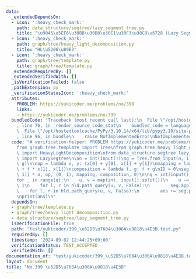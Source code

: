 ```yaml
---
data:
  _extendedDependsOn:
  - icon: ':heavy_check_mark:'
    path: data_structure/segtree/lazy_segment_tree.py
    title: "\u9045\u5EF6\u30BB\u30B0\u30E1\u30F3\u30C8\u6728 (Lazy Segment Tree)"
  - icon: ':heavy_check_mark:'
    path: graph/tree/heavy_light_decomposition.py
    title: "HL\u5206\u89E3"
  - icon: ':heavy_check_mark:'
    path: graph/tree/template.py
    title: graph/tree/template.py
  _extendedRequiredBy: []
  _extendedVerifiedWith: []
  _isVerificationFailed: false
  _pathExtension: py
  _verificationStatusIcon: ':heavy_check_mark:'
  attributes:
    PROBLEM: https://yukicoder.me/problems/no/399
    links:
    - https://yukicoder.me/problems/no/399
  bundledCode: "Traceback (most recent call last):\n  File \"/opt/hostedtoolcache/PyPy/3.10.14/x64/lib/pypy3.10/site-packages/onlinejudge_verify/documentation/build.py\"\
    , line 76, in _render_source_code_stat\n    bundled_code = language.bundle(\n\
    \  File \"/opt/hostedtoolcache/PyPy/3.10.14/x64/lib/pypy3.10/site-packages/onlinejudge_verify/languages/python.py\"\
    , line 96, in bundle\n    raise NotImplementedError\nNotImplementedError\n"
  code: "# verification-helper: PROBLEM https://yukicoder.me/problems/no/399\n\n\n\
    from graph.tree.template import Tree\nfrom graph.tree.heavy_light_decomposition\
    \ import HeavyLightDecomposition\nfrom data_structure.segtree.lazy_segment_tree\
    \ import LazySegtree\n\nn = int(input())\ng = Tree.from_input(n, 1)\nhld = HeavyLightDecomposition(n,\
    \ g)\n\nop = lambda x, y: (x[0] + y[0], x[1] + y[1])\nmapping = lambda f, x: (x[0]\
    \ + f * x[1], x[1])\ncomposition = lambda f, g: f + g\nID = 0\nseg = LazySegtree([(0,\
    \ 1)] * n, op, (0, 1), mapping, composition, 0)\n\nq = int(input())\nans = 0\n\
    for _ in range(q):\n    u, v = map(int, input().split())\n    u -= 1\n    v -=\
    \ 1\n    for l, r in hld.path_query(u, v, False):\n        seg.apply(l, r, 1)\n\
    \    for l, r in hld.path_query(u, v, False):\n        ans += seg.prod(l, r)[0]\n\
    \nprint(ans)\n"
  dependsOn:
  - graph/tree/template.py
  - graph/tree/heavy_light_decomposition.py
  - data_structure/segtree/lazy_segment_tree.py
  isVerificationFile: true
  path: "test/yukicoder/399_\u52D5\u7684\u306A\u9818\u4E3B.test.py"
  requiredBy: []
  timestamp: '2024-09-02 12:44:25+09:00'
  verificationStatus: TEST_ACCEPTED
  verifiedWith: []
documentation_of: "test/yukicoder/399_\u52D5\u7684\u306A\u9818\u4E3B.test.py"
layout: document
title: "No.399 \u52D5\u7684\u306A\u9818\u4E3B"
---
```

